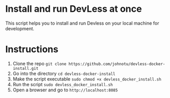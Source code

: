# Install and run DevLess at once 
This script helps you to install and run Devless on your local machine for development.

# Instructions
1. Clone the repo `git clone https://github.com/johnotu/devless-docker-install.git`
2. Go into the directory `cd devless-docker-install`
3. Make the script executable `sudo chmod +x devless_docker_install.sh`
4. Run the script `sudo devless_docker_install.sh`
5. Open a browser and go to `http://localhost:8085`
